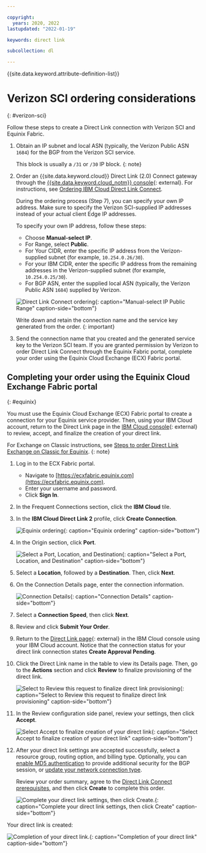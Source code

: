 ```yaml
---

copyright:
  years: 2020, 2022
lastupdated: "2022-01-19"

keywords: direct link

subcollection: dl

---
```


{{site.data.keyword.attribute-definition-list}}

# Verizon SCI ordering considerations
{: #verizon-sci}

Follow these steps to create a Direct Link connection with Verizon SCI and Equinix Fabric.

1. Obtain an IP subnet and local ASN (typically, the Verizon Public ASN `1684`) for the BGP from the Verizon SCI service.

   This block is usually a `/31` or `/30` IP block.
   {: note}

1. Order an {{site.data.keyword.cloud}} Direct Link (2.0) Connect gateway through the [{{site.data.keyword.cloud_notm}} console](https://cloud.ibm.com){: external}. For instructions, see [Ordering IBM Cloud Direct Link Connect](/docs/dl?topic=dl-how-to-order-ibm-cloud-dl-connect).

   During the ordering process (Step 7), you can specify your own IP address. Make sure to specify the Verizon SCI-supplied IP addresses instead of your actual client Edge IP addresses.

   To specify your own IP address, follow these steps:

      * Choose **Manual-select IP**.
      * For Range, select **Public**.
      * For Your CIDR, enter the specific IP address from the Verizon-supplied subnet (for example, `10.254.0.26/30`).
      * For your IBM CIDR, enter the specific IP address from the remaining addresses in the Verizon-supplied subnet (for example, `10.254.0.25/30`).
      * For BGP ASN, enter the supplied local ASN (typically, the Verizon Public ASN `1684`) supplied by Verizon.

      ![Direct Link Connect ordering](/images/public-range.png "Manual-select IP Public Range"){: caption="Manual-select IP Public Range" caption-side="bottom"}

   Write down and retain the connection name and the service key generated from the order.
   {: important}

1. Send the connection name that you created and the generated service key to the Verizon SCI team. If you are granted permission by Verizon to order Direct Link Connect through the Equinix Fabric portal, complete your order using the Equinix Cloud Exchange (ECX) Fabric portal.

## Completing your order using the Equinix Cloud Exchange Fabric portal
{: #equinix}

You must use the Equinix Cloud Exchange (ECX) Fabric portal to create a connection for your Equinix service provider. Then, using your IBM Cloud account, return to the Direct Link page in the [IBM Cloud console](https://cloud.ibm.com/interconnectivity/direct-link){: external} to review, accept, and finalize the creation of your direct link.

For Exchange on Classic instructions, see [Steps to order Direct Link Exchange on Classic for Equinix](/docs/direct-link?topic=direct-link-how-to-order-ibm-cloud-direct-link-exchange#provisioning-ibm-cloud-direct-link-exchange-for-equinix).
{: note}

1. Log in to the ECX Fabric portal.
   * Navigate to [https://ecxfabric.equinix.com](https://ecxfabric.equinix.com).
   * Enter your username and password.
   * Click **Sign In**.   
1. In the Frequent Connections section, click the **IBM Cloud** tile.
1. In the **IBM Cloud Direct Link 2** profile, click **Create Connection**.

   ![Equinix ordering](/images/equinix-ibm-cloud-2.png "Equinix ordering"){: caption="Equinix ordering" caption-side="bottom"}
1. In the Origin section, click **Port**.

   ![Select a Port, Location, and Destination](/images/equinix-port.png "Select a Port, Location, and Destination"){: caption="Select a Port, Location, and Destination" caption-side="bottom"}       

1. Select a **Location**, followed by a **Destination**. Then, click **Next**.
1. On the Connection Details page, enter the connection information.

   ![Connection Details](/images/equinix-connection-details.png "Connection Details"){: caption="Connection Details" caption-side="bottom"}     

1. Select a **Connection Speed**, then click **Next**.   
1. Review and click **Submit Your Order**.
1. Return to the [Direct Link page](https://cloud.ibm.com/interconnectivity/direct-link){: external} in the IBM Cloud console using your IBM Cloud account. Notice that the connection status for your direct link connection states **Create Approval Pending**.
1. Click the Direct Link name in the table to view its Details page. Then, go to the **Actions** section and click **Review** to finalize provisioning of the direct link.

   ![Select to Review this request to finalize direct link provisioning](/images/equinix-review.png "Select to Review this request to finalize direct link provisioning"){: caption="Select to Review this request to finalize direct link provisioning" caption-side="bottom"}

1. In the Review configuration side panel, review your settings, then click **Accept**.

   ![Select Accept to finalize creation of your direct link](/images/equinix-accept.png "Select Accept to finalize creation of your direct link"){: caption="Select Accept to finalize creation of your direct link" caption-side="bottom"}   

1. After your direct link settings are accepted successfully, select a resource group, routing option, and billing type. Optionally, you can [enable MD5 authentication](/docs/dl?topic=dl-enable-disable-md5) to provide additional security for the BGP session, or [update your network connection type](/docs/dl?topic=dl-virtual-connection-types).

   Review your order summary, agree to the [Direct Link Connect prerequisites](/docs/dl?topic=dl-ibm-cloud-dl-prerequisites), and then click **Create** to complete this order.

   ![Complete your direct link settings, then click Create.](/images/equinix-create.png "Complete your direct link settings, then click Create."){: caption="Complete your direct link settings, then click Create" caption-side="bottom"}   

Your direct link is created:

![Completion of your direct link.](/images/equinix-created.png "Completion of your direct link."){: caption="Completion of your direct link" caption-side="bottom"}   
